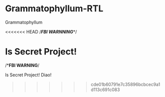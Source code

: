 # Grammatophyllum-RTL
Grammatophyllum

<<<<<<< HEAD
/***************FBI WARNNING****************/

Is Secret Project!
=======
/*****************FBI WARNING****************/

Is Secret Project!
Diao!
>>>>>>> cde01b60791e7c35896bcbcec9a1d113c691c083

